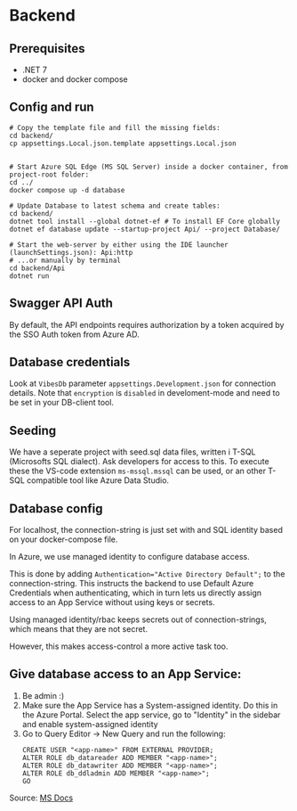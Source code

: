 # Backend
## Prerequisites
 * .NET 7
 * docker and docker compose 

## Config and run
```shell
# Copy the template file and fill the missing fields:
cd backend/
cp appsettings.Local.json.template appsettings.Local.json


# Start Azure SQL Edge (MS SQL Server) inside a docker container, from project-root folder:
cd ../
docker compose up -d database

# Update Database to latest schema and create tables: 
cd backend/
dotnet tool install --global dotnet-ef # To install EF Core globally
dotnet ef database update --startup-project Api/ --project Database/

# Start the web-server by either using the IDE launcher (launchSettings.json): Api:http
# ...or manually by terminal 
cd backend/Api
dotnet run
```

## Swagger API Auth
By default, the API endpoints requires authorization by a token acquired by the SSO Auth token from Azure AD.

## Database credentials
Look at `VibesDb` parameter `appsettings.Development.json` for connection details. Note that `encryption` is `disabled` in develoment-mode and need to be set in your DB-client tool.


## Seeding 
We have a seperate project with seed.sql data files, written i T-SQL (Microsofts SQL dialect). Ask developers for access to this. To execute these the VS-code extension `ms-mssql.mssql` can be used, or an other T-SQL compatible tool like Azure Data Studio.

## Database config 
For localhost, the connection-string is just set with and SQL identity based on your docker-compose file. 

In Azure, we use managed identity to configure database access. 

This is done by adding `Authentication="Active Directory Default";` to the connection-string. This instructs the backend to use 
Default Azure Credentials when authenticating, which in turn lets us directly assign access to an App Service without using 
keys or secrets.

Using managed identity/rbac keeps secrets out of connection-strings, which means that they are not secret. 

However, this makes access-control a more active task too. 

## Give database access to an App Service:
1. Be admin :)
2. Make sure the App Service has a System-assigned identity. 
   Do this in the Azure Portal. Select the app service, go to "Identity" in the sidebar and enable system-assigned identity
3. Go to Query Editor -> New Query and run the following: 
   ```tsql
   CREATE USER "<app-name>" FROM EXTERNAL PROVIDER;
   ALTER ROLE db_datareader ADD MEMBER "<app-name>";
   ALTER ROLE db_datawriter ADD MEMBER "<app-name>";
   ALTER ROLE db_ddladmin ADD MEMBER "<app-name>";
   GO
   ```

Source: [MS Docs](https://learn.microsoft.com/en-us/azure/app-service/tutorial-connect-msi-azure-database?tabs=sqldatabase,systemassigned,dotnet,windowsclient#2-configure-managed-identity-for-app)
